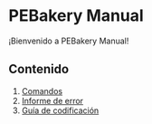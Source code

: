 # PEBakery Manual

¡Bienvenido a PEBakery Manual!

## Contenido

1. [Comandos](./Commands//README.md)
1. [Informe de error](./BugReport/README.md)
1. [Guía de codificación](./CodingGuide/README.md)
